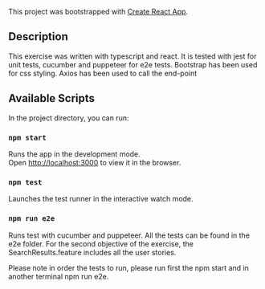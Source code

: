 This project was bootstrapped with [Create React App](https://github.com/facebook/create-react-app).

## Description

This exercise was written with typescript and react.
It is tested with jest for unit tests, cucumber and puppeteer for e2e tests.
Bootstrap has been used for css styling.
Axios has been used to call the end-point

## Available Scripts

In the project directory, you can run:

### `npm start`

Runs the app in the development mode.<br>
Open [http://localhost:3000](http://localhost:3000) to view it in the browser.

### `npm test`

Launches the test runner in the interactive watch mode.<br>

### `npm run e2e`

Runs test with cucumber and puppeteer. All the tests can be found in the e2e folder.
For the second objective of the exercise, the SearchResults.feature includes all the user stories.

Please note in order the tests to run, please run first the npm start and in another terminal npm run e2e.
